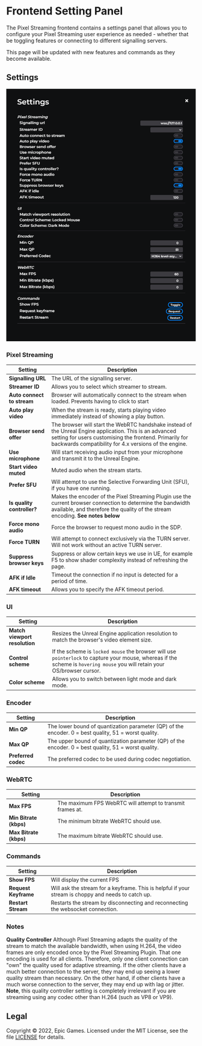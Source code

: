 # Frontend Setting Panel

The Pixel Streaming frontend contains a settings panel that allows you to configure your Pixel Streaming user experience as needed - whether that be toggling features or connecting to different signalling servers.

This page will be updated with new features and commands as they become available.


## Settings
![Settings Panel](Resources/Images/settings-panel.png)

### Pixel Streaming

| **Setting** | **Description** |
| --- | --- |
| **Signalling URL** | The URL of the signalling server. |
| **Streamer ID** | Allows you to select which streamer to stream. |
| **Auto connect to stream** | Browser will automatically connect to the stream when loaded. Prevents having to click to start |
| **Auto play video** | When the stream is ready, starts playing video immediately instead of showing a play button. |
| **Browser send offer** | The browser will start the WebRTC handshake instead of the Unreal Engine application. This is an advanced setting for users customising the frontend. Primarily for backwards compatibility for 4.x versions of the engine. |
| **Use microphone** | Will start receiving audio input from your microphone and transmit it to the Unreal Engine. |
| **Start video muted** | Muted audio when the stream starts. |
| **Prefer SFU** | Will attempt to use the Selective Forwarding Unit (SFU), if you have one running. |
| **Is quality controller?** | Makes the encoder of the Pixel Streaming Plugin use the current browser connection to determine the bandwidth available, and therefore the quality of the stream encoding. **See notes below** |
| **Force mono audio** | Force the browser to request mono audio in the SDP. |
| **Force TURN** | Will attempt to connect exclusively via the TURN server. Will not work without an active TURN server. |
| **Suppress browser keys** | Suppress or allow certain keys we use in UE, for example F5 to show shader complexity instead of refreshing the page. |
| **AFK if Idle** | Timeout the connection if no input is detected for a period of time. |
| **AFK timeout** | Allows you to specify the AFK timeout period. |


### UI
| **Setting** | **Description** |
| --- | --- |
| **Match viewport resolution** | Resizes the Unreal Engine application resolution to match the browser's video element size.|
| **Control scheme** | If the scheme is `locked mouse` the browser will use `pointerlock` to capture your mouse, whereas if the scheme is `hovering mouse` you will retain your OS/browser cursor. |
| **Color scheme** | Allows you to switch between light mode and dark mode. |

### Encoder
| **Setting** | **Description** |
| --- | --- |
| **Min QP** | The lower bound of quantization parameter (QP) of the encoder. 0 = best quality, 51 = worst quality. |
| **Max QP** | The upper bound of quantization parameter (QP) of the encoder. 0 = best quality, 51 = worst quality. |
| **Preferred codec** | The preferred codec to be used during codec negotiation. |

### WebRTC
| **Setting** | **Description** |
| --- | --- |
| **Max FPS** | The maximum FPS WebRTC will attempt to transmit frames at. |
| **Min Bitrate (kbps)** | The minimum bitrate WebRTC should use. |
| **Max Bitrate (kbps)** | The maximum bitrate WebRTC should use. |


### Commands
| **Setting** | **Description** |
| --- | --- |
| **Show FPS** | Will display the current FPS |
| **Request Keyframe** | Will ask the stream for a keyframe. This is helpful if your stream is choppy and needs to catch up.  |
| **Restart Stream** | Restarts the stream by disconnecting and reconnecting the websocket connection. |


### Notes

**Quality Controller**
Although Pixel Streaming adapts the quality of the stream to match the available bandwidth, when using H.264, the video frames are only encoded once by the Pixel Streaming Plugin. That one encoding is used for all clients. Therefore, only one client connection can "own" the quality used for adaptive streaming. If the other clients have a much better connection to the server, they may end up seeing a lower quality stream than necessary. On the other hand, if other clients have a much worse connection to the server, they may end up with lag or jitter. **Note**, this quality controller setting is completely irrelevant if you are streaming using any codec other than H.264 (such as VP8 or VP9).


## Legal

Copyright &copy; 2022, Epic Games. Licensed under the MIT License, see the file [LICENSE](../../LICENSE.md) for details.


